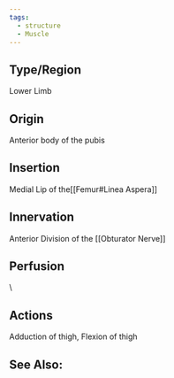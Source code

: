 ```yaml
---
tags:
  - structure
  - Muscle
---
```

## Type/Region 
Lower Limb

## Origin
Anterior body of the pubis

## Insertion
Medial Lip of the[[Femur#Linea Aspera]]

## Innervation
Anterior Division of the [[Obturator Nerve]]

## Perfusion

\
## Actions
Adduction of thigh, Flexion of thigh

## See Also:


